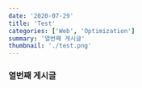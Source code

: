 ```yaml
---
date: '2020-07-29'
title: 'Test'
categories: ['Web', 'Optimization']
summary: '열번째 게시글'
thumbnail: './test.png'
---
```


### 열번째 게시글
